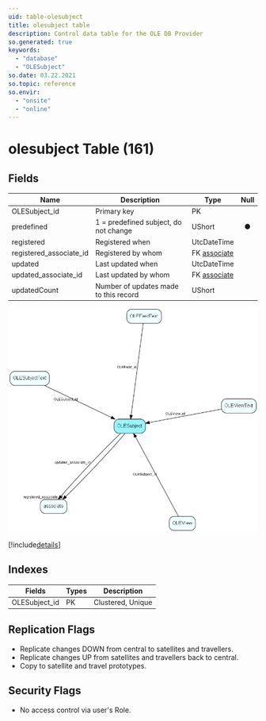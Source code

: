```yaml
---
uid: table-olesubject
title: olesubject table
description: Control data table for the OLE DB Provider
so.generated: true
keywords:
  - "database"
  - "OLESubject"
so.date: 03.22.2021
so.topic: reference
so.envir:
  - "onsite"
  - "online"
---
```


# olesubject Table (161)

## Fields

| Name | Description | Type | Null |
|------|-------------|------|:----:|
|OLESubject\_id|Primary key|PK| |
|predefined|1 = predefined subject, do not change|UShort|&#x25CF;|
|registered|Registered when|UtcDateTime| |
|registered\_associate\_id|Registered by whom|FK [associate](associate.md)| |
|updated|Last updated when|UtcDateTime| |
|updated\_associate\_id|Last updated by whom|FK [associate](associate.md)| |
|updatedCount|Number of updates made to this record|UShort| |


![OLESubject table relationship diagram](./media/OLESubject.png)

[!include[details](./includes/OLESubject.md)]

## Indexes

| Fields | Types | Description |
|--------|-------|-------------|
|OLESubject\_id |PK |Clustered, Unique |

## Replication Flags

* Replicate changes DOWN from central to satellites and travellers.
* Replicate changes UP from satellites and travellers back to central.
* Copy to satellite and travel prototypes.

## Security Flags

* No access control via user's Role.

